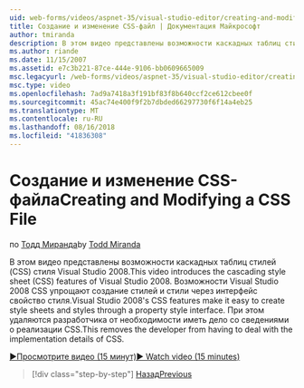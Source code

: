 ```yaml
---
uid: web-forms/videos/aspnet-35/visual-studio-editor/creating-and-modifying-a-css-file
title: Создание и изменение CSS-файл | Документация Майкрософт
author: tmiranda
description: В этом видео представлены возможности каскадных таблиц стилей (CSS) стиля Visual Studio 2008. Visual Studio 2008 CSS функции упрощают создание стилей...
ms.author: riande
ms.date: 11/15/2007
ms.assetid: e7c3b221-87ce-444e-9106-bb0609665009
msc.legacyurl: /web-forms/videos/aspnet-35/visual-studio-editor/creating-and-modifying-a-css-file
msc.type: video
ms.openlocfilehash: 7ad9a7418a3f191bf83f8b640ccf2ce612cbee0f
ms.sourcegitcommit: 45ac74e400f9f2b7dbded66297730f6f14a4eb25
ms.translationtype: MT
ms.contentlocale: ru-RU
ms.lasthandoff: 08/16/2018
ms.locfileid: "41836308"
---
```

<a name="creating-and-modifying-a-css-file"></a><span data-ttu-id="08951-104">Создание и изменение CSS-файла</span><span class="sxs-lookup"><span data-stu-id="08951-104">Creating and Modifying a CSS File</span></span>
====================
<span data-ttu-id="08951-105">по [Тодд Миранда](https://github.com/tmiranda)</span><span class="sxs-lookup"><span data-stu-id="08951-105">by [Todd Miranda](https://github.com/tmiranda)</span></span>

<span data-ttu-id="08951-106">В этом видео представлены возможности каскадных таблиц стилей (CSS) стиля Visual Studio 2008.</span><span class="sxs-lookup"><span data-stu-id="08951-106">This video introduces the cascading style sheet (CSS) features of Visual Studio 2008.</span></span> <span data-ttu-id="08951-107">Возможности Visual Studio 2008 CSS упрощают создание стилей и стили через интерфейс свойство стиля.</span><span class="sxs-lookup"><span data-stu-id="08951-107">Visual Studio 2008's CSS features make it easy to create style sheets and styles through a property style interface.</span></span> <span data-ttu-id="08951-108">При этом удаляются разработчика от необходимости иметь дело со сведениями о реализации CSS.</span><span class="sxs-lookup"><span data-stu-id="08951-108">This removes the developer from having to deal with the implementation details of CSS.</span></span>

[<span data-ttu-id="08951-109">&#9654;Просмотрите видео (15 минут)</span><span class="sxs-lookup"><span data-stu-id="08951-109">&#9654; Watch video (15 minutes)</span></span>](https://channel9.msdn.com/Blogs/ASP-NET-Site-Videos/creating-and-modifying-a-css-file)

> [!div class="step-by-step"]
> [<span data-ttu-id="08951-110">Назад</span><span class="sxs-lookup"><span data-stu-id="08951-110">Previous</span></span>](quick-tour-of-the-visual-studio-2008-integrated-development-environment.md)

